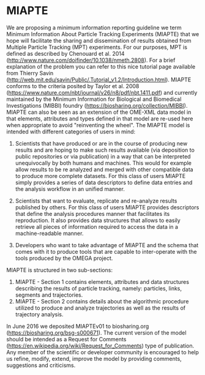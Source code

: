 # MIAPTE
We are proposing a minimum information reporting guideline we term Minimum Information About Particle Tracking Experiments (MIAPTE) that we hope will facilitate the sharing and dissemination of results obtained from Multiple Particle Tracking (MPT) experiments. For our purposes, MPT is defined as described by Chenouard et al. 2014 (http://www.nature.com/doifinder/10.1038/nmeth.2808).  For a brief explanation of the problem you can refer to this nice tutorial page available from Thierry Savin (http://web.mit.edu/savin/Public/.Tutorial_v1.2/Introduction.html).  MIAPTE conforms to the criteria posited by Taylor et al. 2008 (https://www.nature.com/nbt/journal/v26/n8/pdf/nbt.1411.pdf) and currently maintained by the Minimum Information for Biological and Biomedical Investigations (MIBBI) foundry (https://biosharing.org/collection/MIBBI). MIAPTE can also be seen as an extension of the OME-XML data model in that elements, attributes and types defined in that model are re-used here when appropriate to avoid "reinventing the wheel".
The MIAPTE model is intended with different categories of users in mind:

1) Scientists that have produced or are in the course of producing new results and are hoping to make such results available (via deposition to public repositories or via publication) in a way that can be interpreted unequivocally by both humans and machines. This would for example allow results to be re analyzed and merged with other compatible data to produce more complete datasets. For this class of users MIAPTE simply provides a series of data descriptors to define data entries and the analysis workflow in an unified manner.
    
2) Scientists that want to evaluate, replicate and re-analyze results published by others. For this class of users MIAPTE provides descriptors that define the analysis procedures manner that facilitates its reproduction. It also provides data structures that allows to easily retrieve all pieces of information required to access the data in a machine-readable manner.
    
3) Developers who want to take advantage of MIAPTE and the schema that comes with it to produce tools that are capable to inter-operate with the tools produced by the OMEGA project.

MIAPTE is structured in two sub-sections:

1) MIAPTE - Section 1 contains elements, attributes and data structures describing the results of particle tracking, namely: particles, links, segments and trajectories.
2) MIAPTE - Section 2 contains details about the algorithmic procedure utilized to produce and analyze trajectories as well as the results of trajectory analysis.

In June 2016 we deposited MIAPTEv01 to biosharing.org (https://biosharing.org/bsg-s000671). The current version of the model should be intended as a Request for Comments (https://en.wikipedia.org/wiki/Request_for_Comments) type of publication. 
Any member of the scientific or developer community is encouraged to help us refine, modify, extend, improve the model by providing comments, suggestions and criticisms.
